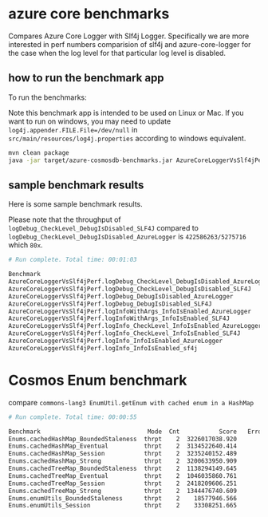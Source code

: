 # azure core benchmarks

Compares Azure Core Logger with Slf4j Logger.
Specifically we are more interested in perf numbers comparision of slf4j and azure-core-logger
 for the case when the log level for that particular log level is disabled.

## how to run the benchmark app

To run the benchmarks:

Note this benchmark app is intended to be used on Linux or Mac.
If you want to run on windows, you may need to update `log4j.appender.FILE.File=/dev/null` in 
`src/main/resources/log4j.properties` according to windows equivalent.

```bash
mvn clean package
java -jar target/azure-cosmosdb-benchmarks.jar AzureCoreLoggerVsSlf4jPerf -wi 2 -i 2 -f 1 -t 100
```

## sample benchmark results

Here is some sample benchmark results. 

Please note that the throughput of 
`logDebug_CheckLevel_DebugIsDisabled_SLF4J` compared to 
`logDebug_CheckLevel_DebugIsDisabled_AzureLogger` is `422586263/5275716` which `80x`.


```bash
# Run complete. Total time: 00:01:03

Benchmark                                                                    Mode  Cnt          Score   Error  Units
AzureCoreLoggerVsSlf4jPerf.logDebug_CheckLevel_DebugIsDisabled_AzureLogger  thrpt    2    5275716.491          ops/s
AzureCoreLoggerVsSlf4jPerf.logDebug_CheckLevel_DebugIsDisabled_SLF4J        thrpt    2  422586263.085          ops/s
AzureCoreLoggerVsSlf4jPerf.logDebug_DebugIsDisabled_AzureLogger             thrpt    2    6725075.646          ops/s
AzureCoreLoggerVsSlf4jPerf.logDebug_DebugIsDisabled_SLF4J                   thrpt    2  396479458.548          ops/s
AzureCoreLoggerVsSlf4jPerf.logInfoWithArgs_InfoIsEnabled_AzureLogger        thrpt    2     139918.885          ops/s
AzureCoreLoggerVsSlf4jPerf.logInfoWithArgs_InfoIsEnabled_SLF4J              thrpt    2     158342.225          ops/s
AzureCoreLoggerVsSlf4jPerf.logInfo_CheckLevel_InfoIsEnabled_AzureLogger     thrpt    2     160737.930          ops/s
AzureCoreLoggerVsSlf4jPerf.logInfo_CheckLevel_InfoIsEnabled_SLF4J           thrpt    2     192539.772          ops/s
AzureCoreLoggerVsSlf4jPerf.logInfo_InfoIsEnabled_AzureLogger                thrpt    2     152298.308          ops/s
AzureCoreLoggerVsSlf4jPerf.logInfo_InfoIsEnabled_sf4j                       thrpt    2     238016.150          ops/s
```




# Cosmos Enum benchmark

compare `commons-lang3 EnumUtil.getEnum with cached enum in a HashMap`


``` bash
# Run complete. Total time: 00:00:55

Benchmark                              Mode  Cnt           Score   Error  Units
Enums.cachedHashMap_BoundedStaleness  thrpt    2  3226017038.920          ops/s
Enums.cachedHashMap_Eventual          thrpt    2  3134522640.414          ops/s
Enums.cachedHashMap_Session           thrpt    2  3235240152.489          ops/s
Enums.cachedHashMap_Strong            thrpt    2  3200633950.909          ops/s
Enums.cachedTreeMap_BoundedStaleness  thrpt    2  1138294149.645          ops/s
Enums.cachedTreeMap_Eventual          thrpt    2  1046035860.761          ops/s
Enums.cachedTreeMap_Session           thrpt    2  2418209606.251          ops/s
Enums.cachedTreeMap_Strong            thrpt    2  1344476740.609          ops/s
Enums.enumUtils_BoundedStaleness      thrpt    2    18577946.566          ops/s
Enums.enumUtils_Session               thrpt    2    33308251.665          ops/s
```

